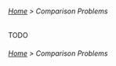 ###### [Home](../../README.md) > Comparison Problems

TODO

###### [Home](../../README.md) > Comparison Problems
